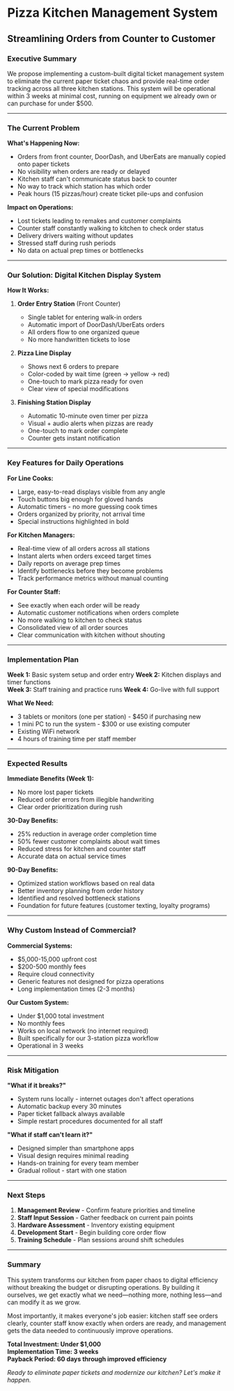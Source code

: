 
# Pizza Kitchen Management System
## Streamlining Orders from Counter to Customer

### Executive Summary

We propose implementing a custom-built digital ticket management system to eliminate the current paper ticket chaos and provide real-time order tracking across all three kitchen stations. This system will be operational within 3 weeks at minimal cost, running on equipment we already own or can purchase for under $500.

---

### The Current Problem

**What's Happening Now:**
- Orders from front counter, DoorDash, and UberEats are manually copied onto paper tickets
- No visibility when orders are ready or delayed
- Kitchen staff can't communicate status back to counter
- No way to track which station has which order
- Peak hours (15 pizzas/hour) create ticket pile-ups and confusion

**Impact on Operations:**
- Lost tickets leading to remakes and customer complaints  
- Counter staff constantly walking to kitchen to check order status
- Delivery drivers waiting without updates
- Stressed staff during rush periods
- No data on actual prep times or bottlenecks

---

### Our Solution: Digital Kitchen Display System

**How It Works:**

1. **Order Entry Station** (Front Counter)
   - Single tablet for entering walk-in orders
   - Automatic import of DoorDash/UberEats orders
   - All orders flow to one organized queue
   - No more handwritten tickets to lose

2. **Pizza Line Display** 
   - Shows next 6 orders to prepare
   - Color-coded by wait time (green → yellow → red)
   - One-touch to mark pizza ready for oven
   - Clear view of special modifications

3. **Finishing Station Display**
   - Automatic 10-minute oven timer per pizza
   - Visual + audio alerts when pizzas are ready
   - One-touch to mark order complete
   - Counter gets instant notification

---

### Key Features for Daily Operations

**For Line Cooks:**
- Large, easy-to-read displays visible from any angle
- Touch buttons big enough for gloved hands  
- Automatic timers - no more guessing cook times
- Orders organized by priority, not arrival time
- Special instructions highlighted in bold

**For Kitchen Managers:**
- Real-time view of all orders across all stations
- Instant alerts when orders exceed target times
- Daily reports on average prep times
- Identify bottlenecks before they become problems
- Track performance metrics without manual counting

**For Counter Staff:**
- See exactly when each order will be ready
- Automatic customer notifications when orders complete
- No more walking to kitchen to check status
- Consolidated view of all order sources
- Clear communication with kitchen without shouting

---

### Implementation Plan

**Week 1:** Basic system setup and order entry
**Week 2:** Kitchen displays and timer functions  
**Week 3:** Staff training and practice runs
**Week 4:** Go-live with full support

**What We Need:**
- 3 tablets or monitors (one per station) - $450 if purchasing new
- 1 mini PC to run the system - $300 or use existing computer
- Existing WiFi network
- 4 hours of training time per staff member

---

### Expected Results

**Immediate Benefits (Week 1):**
- No more lost paper tickets
- Reduced order errors from illegible handwriting
- Clear order prioritization during rush

**30-Day Benefits:**
- 25% reduction in average order completion time
- 50% fewer customer complaints about wait times
- Reduced stress for kitchen and counter staff
- Accurate data on actual service times

**90-Day Benefits:**
- Optimized station workflows based on real data
- Better inventory planning from order history
- Identified and resolved bottleneck stations
- Foundation for future features (customer texting, loyalty programs)

---

### Why Custom Instead of Commercial?

**Commercial Systems:**
- $5,000-15,000 upfront cost
- $200-500 monthly fees
- Require cloud connectivity
- Generic features not designed for pizza operations
- Long implementation times (2-3 months)

**Our Custom System:**
- Under $1,000 total investment
- No monthly fees
- Works on local network (no internet required)
- Built specifically for our 3-station pizza workflow  
- Operational in 3 weeks

---

### Risk Mitigation

**"What if it breaks?"**
- System runs locally - internet outages don't affect operations
- Automatic backup every 30 minutes
- Paper ticket fallback always available
- Simple restart procedures documented for all staff

**"What if staff can't learn it?"**
- Designed simpler than smartphone apps
- Visual design requires minimal reading
- Hands-on training for every team member
- Gradual rollout - start with one station

---

### Next Steps

1. **Management Review** - Confirm feature priorities and timeline
2. **Staff Input Session** - Gather feedback on current pain points
3. **Hardware Assessment** - Inventory existing equipment
4. **Development Start** - Begin building core order flow
5. **Training Schedule** - Plan sessions around shift schedules

---

### Summary

This system transforms our kitchen from paper chaos to digital efficiency without breaking the budget or disrupting operations. By building it ourselves, we get exactly what we need—nothing more, nothing less—and can modify it as we grow. 

Most importantly, it makes everyone's job easier: kitchen staff see orders clearly, counter staff know exactly when orders are ready, and management gets the data needed to continuously improve operations.

**Total Investment: Under $1,000**  
**Implementation Time: 3 weeks**  
**Payback Period: 60 days through improved efficiency**

*Ready to eliminate paper tickets and modernize our kitchen? Let's make it happen.*
